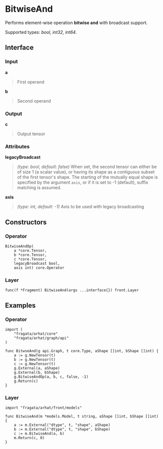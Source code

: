 
# BitwiseAnd

Performs element-wise operation **bitwise and** with broadcast support.

Supported types: *bool, int32, int64*.

## Interface

### Input

**a**

>First operand

**b**

>Second operand

### Output

**c**

>Output tensor

### Attributes

**legacyBroadcast**

>*(type: bool, default: false)* When set, the second tensor can either be of size 1  (a scalar value), or having its shape as a contiguous subset of the first tensor's shape.  The starting of the mutually equal shape is specified by the argument `axis`,  or if it is set to -1 (default), suffix matching is assumed.


**axis**

>*(type: int, default: -1)* Axis to be used with legacy broadcasting


## Constructors

### Operator


```
BitwiseAndOp(
    a *core.Tensor,
    b *core.Tensor,
    c *core.Tensor,
    legacyBroadcast bool,
    axis int) core.Operator
```


### Layer


```
func(f *Fragment) BitwiseAnd(args ...interface{}) front.Layer
```


## Examples

### Operator


```
import (
    "fragata/arhat/core"
    "fragata/arhat/graph/api"
)

func BitwseAnd(g api.Graph, t core.Type, aShape []int, bShape []int) {
    a := g.NewTensor(t)
    b := g.NewTensor(t)
    c := g.NewTensor(t)
    g.External(a, aShape)
    g.External(b, bShape)
    g.BitwiseAndOp(a, b, c, false, -1)
    g.Return(c)
}
```


### Layer


```
import "fragata/arhat/front/models"

func BitwiseAnd(m *models.Model, t string, aShape []int, bShape []int) {
    a := m.External("dtype", t, "shape", aShape)
    b := m.External("dtype", t, "shape", bShape)
    c := m.BitwiseAnd(a, b)
    m.Return(c, 0)
}
```

